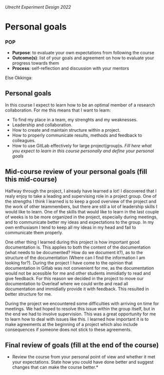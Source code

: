 *Utrecht Experiment Design 2022*

# Personal goals

### POP

+ **Purpose**: to evaluate your own expectations from following the course
+ **Outcome(s)**: list of your goals and agreement on how to evaluate your progress towards them
+ **Process**: self-reflection and discussion with your mentors

Else Okkinga:

## Personal goals 
In this course I expect to learn how to be an optimal member of a research collaboration. For me this means that I want to learn:
+ To find my place in a team, my strenghts and my weaknesses.
+ Leadership and collaboration.
+ How to create and maintain structure within a project.
+ How to properly communicate results, methods and feedback to colleagues.
+ How to use GitLab effectively for large project(group)s.
*Fill here what you expect to learn in this course personally and define your personal goals*


## Mid-course review of your personal goals (fill this mid-course)
Halfway through the project, I already have learned a lot! I discovered that I realy enjoy to take a leading and supervising role in a project group. One of the strengths I think I learned is to keep a good overview of the project and the work of other teammembers, but there are still a lot of leadership skills I would like to learn. One of the skills that would like to learn in the last couple of weeks is to be more organized in the project, especially during meetings, and to communicate better my ideas and expectations to the group. In my own enthusiasm I tend to keep all my ideas in my head and fail to communicate them properly. 

One other thing I learned during this project is how important good documentation is. This applies to both the content of the documentation (what needs to be documented? How do we document it?), as to the structure of the documentation (Where can I find the information I am looking for?). During the project I have come to the opinion that documentation in Gitlab was not convenient for me, as the documentation would not be acessible for me and other students immidiatly to read and give feedback. For this reason we decided in the project to move our documentation to Overleaf where we could write and read all documentation and immidiatly provide it with feedback. This resulted in better structure for me.

During the project we encountered some difficulties with arriving on time for meetings. We had hoped to resolve this issue within the group itself, but in the end we had to involve supervision. This was a great opportunity for me to learn how to deal with issues like this. I learned how important it is to make agreements at the beginning of a project which also include consequences if someone does not stick to these agreements. 


## Final review of goals (fill at the end of the course)
* Review the course from your personal point of view and whether it met your expectations. State how you could have done better and suggest changes that can make the course better.*
